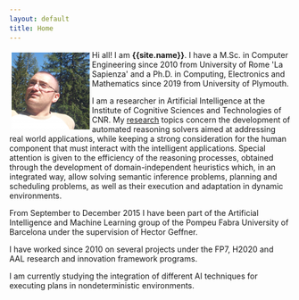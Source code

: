 ```yaml
---
layout: default
title: Home
---
```

<img style="float: left; padding: 4px;" src="figures/face.png">

Hi all! I am **{{site.name}}**. I have a M.Sc. in Computer Engineering since 2010 from University of Rome 'La Sapienza' and a Ph.D. in Computing, Electronics and Mathematics since 2019 from University of Plymouth.

I am a researcher in Artificial Intelligence at the Institute of Cognitive Sciences and Technologies of CNR. My [research](/research/) topics concern the development of automated reasoning solvers aimed at addressing real world applications, while keeping a strong consideration for the human component that must interact with the intelligent applications. Special attention is given to the efficiency of the reasoning processes, obtained through the development of domain-independent heuristics which, in an integrated way, allow solving semantic inference problems, planning and scheduling problems, as well as their execution and adaptation in dynamic environments.

From September to December 2015 I have been part of the Artificial Intelligence and Machine Learning group of the Pompeu Fabra University of Barcelona under the supervision of Hector Geffner.

I have worked since 2010 on several projects under the FP7, H2020 and AAL research and innovation framework programs.

I am currently studying the integration of different AI techniques for executing plans in nondeterministic environments.
